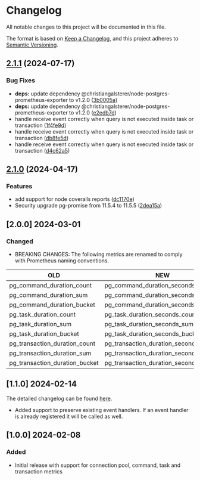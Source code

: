 # Changelog

All notable changes to this project will be documented in this file.

The format is based on [Keep a Changelog](https://keepachangelog.com/en/1.1.0/),
and this project adheres to [Semantic Versioning](https://semver.org/spec/v2.0.0.html).

## [2.1.1](https://github.com/christiangalsterer/pg-promise-prometheus-exporter/compare/v2.1.0...v2.1.1) (2024-07-17)


### Bug Fixes

* **deps:** update dependency @christiangalsterer/node-postgres-prometheus-exporter to v1.2.0 ([3b0005a](https://github.com/christiangalsterer/pg-promise-prometheus-exporter/commit/3b0005a15a238fa232cd7dced55956cad5b27524))
* **deps:** update dependency @christiangalsterer/node-postgres-prometheus-exporter to v1.2.0 ([e2edb7d](https://github.com/christiangalsterer/pg-promise-prometheus-exporter/commit/e2edb7dcc3284807d315c6fe78ae3398a320c0d3))
* handle receive event correctly when query is not executed inside task or transaction ([1f4fe9d](https://github.com/christiangalsterer/pg-promise-prometheus-exporter/commit/1f4fe9d5dbc448aaab4ee6177bba887361066ce5))
* handle receive event correctly when query is not executed inside task or transaction ([db8fe5d](https://github.com/christiangalsterer/pg-promise-prometheus-exporter/commit/db8fe5d9bae15e3cf2452daea51092a88238cda2))
* handle receive event correctly when query is not executed inside task or transaction ([d4c62a5](https://github.com/christiangalsterer/pg-promise-prometheus-exporter/commit/d4c62a5a848d6615bd35601985ce97191a19878d))

## [2.1.0](https://github.com/christiangalsterer/pg-promise-prometheus-exporter/compare/v2.0.0...v2.1.0) (2024-04-17)


### Features

* add support for node coveralls reports ([dc1170e](https://github.com/christiangalsterer/pg-promise-prometheus-exporter/commit/dc1170e64d925cc9cc8bc78c1817ecd6c448026b))
* Security upgrade pg-promise from 11.5.4 to 11.5.5 ([2dea15a](https://github.com/christiangalsterer/pg-promise-prometheus-exporter/commit/2dea15a9f44a94fe7e8d162f3f4aab4bc4e8d035))

## [2.0.0] 2024-03-01

### Changed

- BREAKING CHANGES: The following metrics are renamed to comply with Prometheus naming conventions.

|OLD|NEW|
|---|---|
|pg_command_duration_count|pg_command_duration_seconds_count|
|pg_command_duration_sum|pg_command_duration_seconds_sum|
|pg_command_duration_bucket|pg_command_duration_seconds_bucket|
|pg_task_duration_count|pg_task_duration_seconds_count|
|pg_task_duration_sum|pg_task_duration_seconds_sum|
|pg_task_duration_bucket|pg_task_duration_seconds_bucket|
|pg_transaction_duration_count|pg_transaction_duration_seconds_count|
|pg_transaction_duration_sum|pg_transaction_duration_seconds_sum|
|pg_transaction_duration_bucket|pg_transaction_duration_seconds_bucket|

## [1.1.0] 2024-02-14

The detailed changelog can be found [here](https://github.com/christiangalsterer/pg-promise-prometheus-exporter/compare/v1.0.0...v1.1.0).

- Added support to preserve existing event handlers. If an event handler is already registered it will be called as well.

## [1.0.0] 2024-02-08

### Added

- Initial release with support for connection pool, command, task and transaction metrics
